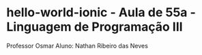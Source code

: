 # hello-world-ionic - Aula de 55a - Linguagem de Programação III
Professor Osmar
Aluno: Nathan Ribeiro das Neves
